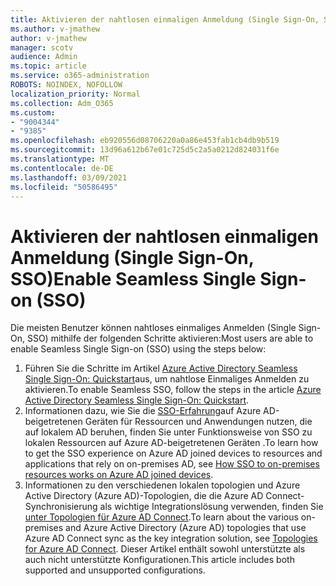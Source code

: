 ```yaml
---
title: Aktivieren der nahtlosen einmaligen Anmeldung (Single Sign-On, SSO)
ms.author: v-jmathew
author: v-jmathew
manager: scotv
audience: Admin
ms.topic: article
ms.service: o365-administration
ROBOTS: NOINDEX, NOFOLLOW
localization_priority: Normal
ms.collection: Adm_O365
ms.custom:
- "9004344"
- "9385"
ms.openlocfilehash: eb920556d08706220a0a86e453fab1cb4db9b519
ms.sourcegitcommit: 13d96a612b67e01c725d5c2a5a0212d824031f6e
ms.translationtype: MT
ms.contentlocale: de-DE
ms.lasthandoff: 03/09/2021
ms.locfileid: "50586495"
---
```

# <a name="enable-seamless-single-sign-on-sso"></a><span data-ttu-id="77a8b-102">Aktivieren der nahtlosen einmaligen Anmeldung (Single Sign-On, SSO)</span><span class="sxs-lookup"><span data-stu-id="77a8b-102">Enable Seamless Single Sign-on (SSO)</span></span>

<span data-ttu-id="77a8b-103">Die meisten Benutzer können nahtloses einmaliges Anmelden (Single Sign-On, SSO) mithilfe der folgenden Schritte aktivieren:</span><span class="sxs-lookup"><span data-stu-id="77a8b-103">Most users are able to enable Seamless Single Sign-on (SSO) using the steps below:</span></span>

1. <span data-ttu-id="77a8b-104">Führen Sie die Schritte im Artikel [Azure Active Directory Seamless Single Sign-On: Quickstart](https://docs.microsoft.com/azure/active-directory/hybrid/how-to-connect-sso-quick-start)aus, um nahtlose Einmaliges Anmelden zu aktivieren.</span><span class="sxs-lookup"><span data-stu-id="77a8b-104">To enable Seamless SSO, follow the steps in the article [Azure Active Directory Seamless Single Sign-On: Quickstart](https://docs.microsoft.com/azure/active-directory/hybrid/how-to-connect-sso-quick-start).</span></span>
2. <span data-ttu-id="77a8b-105">Informationen dazu, wie Sie die [SSO-Erfahrung](https://docs.microsoft.com/azure/active-directory/devices/azuread-join-sso)auf Azure AD-beigetretenen Geräten für Ressourcen und Anwendungen nutzen, die auf lokalem AD beruhen, finden Sie unter Funktionsweise von SSO zu lokalen Ressourcen auf Azure AD-beigetretenen Geräten .</span><span class="sxs-lookup"><span data-stu-id="77a8b-105">To learn how to get the SSO experience on Azure AD joined devices to resources and applications that rely on on-premises AD, see [How SSO to on-premises resources works on Azure AD joined devices](https://docs.microsoft.com/azure/active-directory/devices/azuread-join-sso).</span></span>
3. <span data-ttu-id="77a8b-106">Informationen zu den verschiedenen lokalen topologien und Azure Active Directory (Azure AD)-Topologien, die die Azure AD Connect-Synchronisierung als wichtige Integrationslösung verwenden, finden Sie [unter Topologien für Azure AD Connect](https://docs.microsoft.com/azure/active-directory/hybrid/plan-connect-topologies).</span><span class="sxs-lookup"><span data-stu-id="77a8b-106">To learn about the various on-premises and Azure Active Directory (Azure AD) topologies that use Azure AD Connect sync as the key integration solution, see [Topologies for Azure AD Connect](https://docs.microsoft.com/azure/active-directory/hybrid/plan-connect-topologies).</span></span> <span data-ttu-id="77a8b-107">Dieser Artikel enthält sowohl unterstützte als auch nicht unterstützte Konfigurationen.</span><span class="sxs-lookup"><span data-stu-id="77a8b-107">This article includes both supported and unsupported configurations.</span></span>
